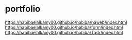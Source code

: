 # portfolio 
https://habibaelalkamy00.github.io/habiba/haweb/index.html
https://habibaelalkamy00.github.io/habiba/form/index.html
https://habibaelalkamy00.github.io/habiba/Task/index.html
